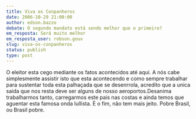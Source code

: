 ```yaml
---
title: Viva os Conpanheros
date: 2006-10-29 21:00:00
author: edson.bazzo
debate: O segundo mandato está sendo melhor que o primeiro?
em_resposta: Será muito melhor
em_resposta_user: robson.gouv
slug: viva-os-conpanheros
status: publish 
type: post
---
```


O eleitor esta cego mediante os fatos acontecidos até aqui.
A nós cabe simplesmente assistir isto que esta acontecendo e como sempre trabalhar para sustentar toda esta palhaçada que se desenrrola, acredito que a unica saida que nos resta deve ser alguns de nosso aeroportos.Desanima trabalharmos tanto, carregarmos este pais nas costas e ainda temos que aguentar esta famosa onda lullista.
È o fim, não tem mais jeito.
Pobre Brasil, ou Brasil pobre.
